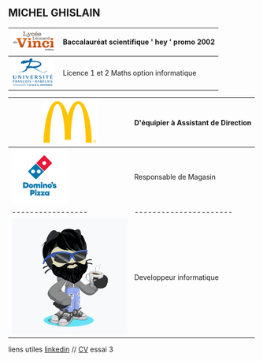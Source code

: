 ## MICHEL GHISLAIN 


|![Image](lycée.png) | Baccalauréat scientifique     ' hey ' promo 2002  |
|------------------  | ------------------------------------------------- |
|![Image](univ.png) | Licence 1 et 2 Maths option informatique |


|![Image](mc.png) | D'équipier à Assistant de Direction |
|---------------- | ----------------------------------- |
|![Image](dom.png) | Responsable de Magasin |
|----------------- | ---------------------- |
|![Image](cat.png) | Developpeur informatique |


 




liens utiles [linkedin](https://www.linkedin.com/in/ghislain-michel-31b024153/) // [CV](CV_Ghislain_Michel_M2i.docx) essai 3



 
 

